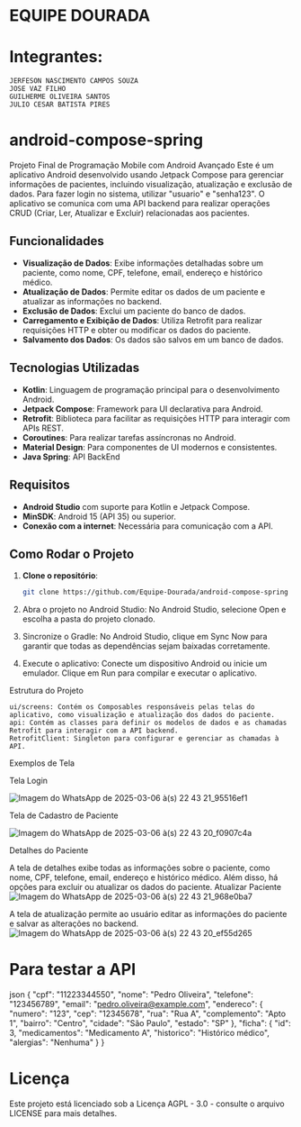 # EQUIPE DOURADA
# Integrantes:
    JERFESON NASCIMENTO CAMPOS SOUZA
    JOSE VAZ FILHO
    GUILHERME OLIVEIRA SANTOS
    JULIO CESAR BATISTA PIRES
# android-compose-spring
Projeto Final de Programação Mobile com Android Avançado
Este é um aplicativo Android desenvolvido usando Jetpack Compose para gerenciar informações de pacientes, incluindo visualização, atualização e exclusão de dados. Para fazer login no sistema, utilizar "usuario" e "senha123". O aplicativo se comunica com uma API backend para realizar operações CRUD (Criar, Ler, Atualizar e Excluir) relacionadas aos pacientes.

## Funcionalidades

- **Visualização de Dados**: Exibe informações detalhadas sobre um paciente, como nome, CPF, telefone, email, endereço e histórico médico.
- **Atualização de Dados**: Permite editar os dados de um paciente e atualizar as informações no backend.
- **Exclusão de Dados**: Exclui um paciente do banco de dados.
- **Carregamento e Exibição de Dados**: Utiliza Retrofit para realizar requisições HTTP e obter ou modificar os dados do paciente.
- **Salvamento dos Dados**: Os dados são salvos em um banco de dados.


## Tecnologias Utilizadas

- **Kotlin**: Linguagem de programação principal para o desenvolvimento Android.
- **Jetpack Compose**: Framework para UI declarativa para Android.
- **Retrofit**: Biblioteca para facilitar as requisições HTTP para interagir com APIs REST.
- **Coroutines**: Para realizar tarefas assíncronas no Android.
- **Material Design**: Para componentes de UI modernos e consistentes.
- **Java Spring**: API BackEnd
  
## Requisitos

- **Android Studio** com suporte para Kotlin e Jetpack Compose.
- **MinSDK**: Android 15 (API 35) ou superior.
- **Conexão com a internet**: Necessária para comunicação com a API.

## Como Rodar o Projeto

1. **Clone o repositório**:
   ```bash
   git clone https://github.com/Equipe-Dourada/android-compose-spring

2. Abra o projeto no Android Studio:
        No Android Studio, selecione Open e escolha a pasta do projeto clonado.

3. Sincronize o Gradle:
        No Android Studio, clique em Sync Now para garantir que todas as dependências sejam baixadas corretamente.

4. Execute o aplicativo:
        Conecte um dispositivo Android ou inicie um emulador.
        Clique em Run para compilar e executar o aplicativo.

Estrutura do Projeto

    ui/screens: Contém os Composables responsáveis pelas telas do aplicativo, como visualização e atualização dos dados do paciente.
    api: Contém as classes para definir os modelos de dados e as chamadas Retrofit para interagir com a API backend.
    RetrofitClient: Singleton para configurar e gerenciar as chamadas à API.

Exemplos de Tela

Tela Login

![Imagem do WhatsApp de 2025-03-06 à(s) 22 43 21_95516ef1](https://github.com/user-attachments/assets/033fb7d6-a616-48dd-9690-462acb88b597)

Tela de Cadastro de Paciente

![Imagem do WhatsApp de 2025-03-06 à(s) 22 43 20_f0907c4a](https://github.com/user-attachments/assets/d51e176a-3d54-403f-863c-e2bd870939f4)


Detalhes do Paciente

A tela de detalhes exibe todas as informações sobre o paciente, como nome, CPF, telefone, email, endereço e histórico médico. Além disso, há opções para excluir ou atualizar os dados do paciente.
Atualizar Paciente
![Imagem do WhatsApp de 2025-03-06 à(s) 22 43 21_968e0ba7](https://github.com/user-attachments/assets/ed77f814-f0d0-4cf9-9e80-9b49bd5e1f7c)


A tela de atualização permite ao usuário editar as informações do paciente e salvar as alterações no backend.
![Imagem do WhatsApp de 2025-03-06 à(s) 22 43 20_ef55d265](https://github.com/user-attachments/assets/59744760-1981-4fb8-b53b-5d0af0fa0288)


# Para testar a API
json {
    "cpf": "11223344550",
    "nome": "Pedro Oliveira",
    "telefone": "123456789",
    "email": "pedro.oliveira@example.com",
    "endereco": {
        "numero": "123",
        "cep": "12345678",
        "rua": "Rua A",
        "complemento": "Apto 1",
        "bairro": "Centro",
        "cidade": "São Paulo",
        "estado": "SP"
    },
    "ficha": {
        "id": 3,
        "medicamentos": "Medicamento A",
        "historico": "Histórico médico",
        "alergias": "Nenhuma"
    }
}
# Licença

Este projeto está licenciado sob a Licença AGPL - 3.0 - consulte o arquivo LICENSE para mais detalhes.
